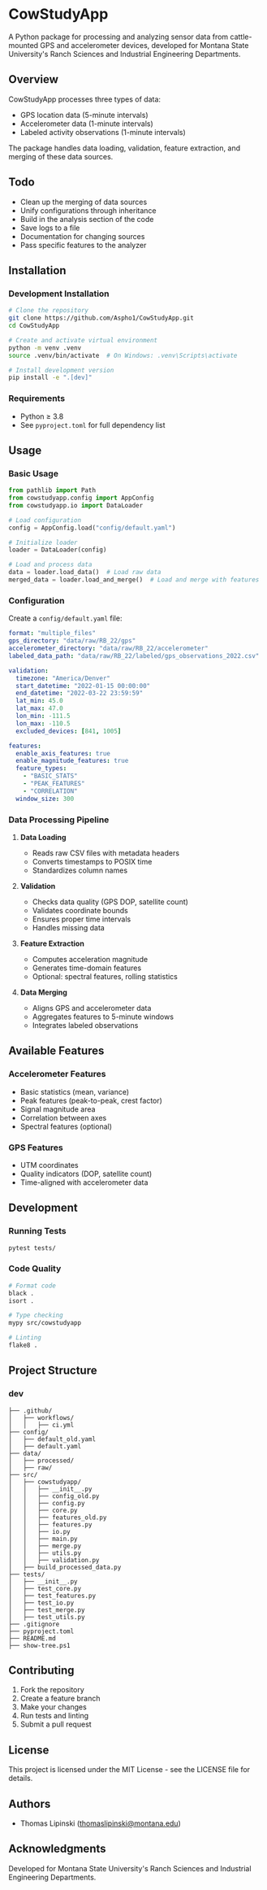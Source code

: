 # CowStudyApp

A Python package for processing and analyzing sensor data from cattle-mounted GPS and accelerometer devices, developed for Montana State University's Ranch Sciences and Industrial Engineering Departments.

## Overview

CowStudyApp processes three types of data:
- GPS location data (5-minute intervals)
- Accelerometer data (1-minute intervals)
- Labeled activity observations (1-minute intervals)

The package handles data loading, validation, feature extraction, and merging of these data sources.

## Todo

* Clean up the merging of data sources
* Unify configurations through inheritance 
* Build in the analysis section of the code
* Save logs to a file
* Documentation for changing sources
* Pass specific features to the analyzer

## Installation

### Development Installation
```bash
# Clone the repository
git clone https://github.com/Aspho1/CowStudyApp.git
cd CowStudyApp

# Create and activate virtual environment
python -m venv .venv
source .venv/bin/activate  # On Windows: .venv\Scripts\activate

# Install development version
pip install -e ".[dev]"
```

### Requirements
- Python ≥ 3.8
- See `pyproject.toml` for full dependency list

## Usage

### Basic Usage
```python
from pathlib import Path
from cowstudyapp.config import AppConfig
from cowstudyapp.io import DataLoader

# Load configuration
config = AppConfig.load("config/default.yaml")

# Initialize loader
loader = DataLoader(config)

# Load and process data
data = loader.load_data()  # Load raw data
merged_data = loader.load_and_merge()  # Load and merge with features
```

### Configuration

Create a `config/default.yaml` file:
```yaml
format: "multiple_files"
gps_directory: "data/raw/RB_22/gps"
accelerometer_directory: "data/raw/RB_22/accelerometer"
labeled_data_path: "data/raw/RB_22/labeled/gps_observations_2022.csv"

validation:
  timezone: "America/Denver"
  start_datetime: "2022-01-15 00:00:00"
  end_datetime: "2022-03-22 23:59:59"
  lat_min: 45.0
  lat_max: 47.0
  lon_min: -111.5
  lon_max: -110.5
  excluded_devices: [841, 1005]

features:
  enable_axis_features: true
  enable_magnitude_features: true
  feature_types:
    - "BASIC_STATS"
    - "PEAK_FEATURES"
    - "CORRELATION"
  window_size: 300
```

### Data Processing Pipeline

1. **Data Loading**
   - Reads raw CSV files with metadata headers
   - Converts timestamps to POSIX time
   - Standardizes column names

2. **Validation**
   - Checks data quality (GPS DOP, satellite count)
   - Validates coordinate bounds
   - Ensures proper time intervals
   - Handles missing data

3. **Feature Extraction**
   - Computes acceleration magnitude
   - Generates time-domain features
   - Optional: spectral features, rolling statistics

4. **Data Merging**
   - Aligns GPS and accelerometer data
   - Aggregates features to 5-minute windows
   - Integrates labeled observations

## Available Features

### Accelerometer Features
- Basic statistics (mean, variance)
- Peak features (peak-to-peak, crest factor)
- Signal magnitude area
- Correlation between axes
- Spectral features (optional)

### GPS Features
- UTM coordinates
- Quality indicators (DOP, satellite count)
- Time-aligned with accelerometer data

## Development

### Running Tests
```bash
pytest tests/
```

### Code Quality
```bash
# Format code
black .
isort .

# Type checking
mypy src/cowstudyapp

# Linting
flake8 .
```

## Project Structure

### dev
```
├── .github/
│   ├── workflows/
│   │   ├── ci.yml
├── config/
│   ├── default_old.yaml
│   ├── default.yaml
├── data/
│   ├── processed/
│   ├── raw/
├── src/
│   ├── cowstudyapp/
│   │   ├── __init__.py
│   │   ├── config_old.py
│   │   ├── config.py
│   │   ├── core.py
│   │   ├── features_old.py
│   │   ├── features.py
│   │   ├── io.py
│   │   ├── main.py
│   │   ├── merge.py
│   │   ├── utils.py
│   │   ├── validation.py
│   ├── build_processed_data.py
├── tests/
│   ├── __init__.py
│   ├── test_core.py
│   ├── test_features.py
│   ├── test_io.py
│   ├── test_merge.py
│   ├── test_utils.py
├── .gitignore
├── pyproject.toml
├── README.md
├── show-tree.ps1
```
## Contributing

1. Fork the repository
2. Create a feature branch
3. Make your changes
4. Run tests and linting
5. Submit a pull request

## License

This project is licensed under the MIT License - see the LICENSE file for details.

## Authors

- Thomas Lipinski (thomaslipinski@montana.edu)

## Acknowledgments

Developed for Montana State University's Ranch Sciences and Industrial Engineering Departments.

